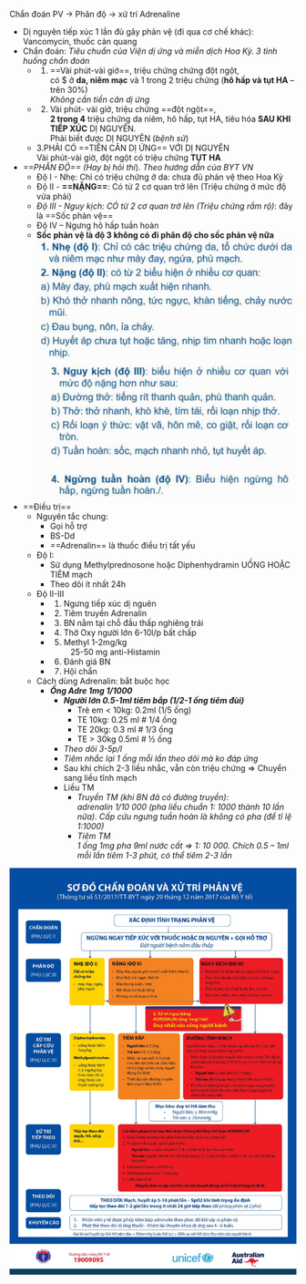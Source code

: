 Chẩn đoán PV -> Phân độ -> xử trí Adrenaline
- Dị nguyên tiếp xúc 1 lần đủ gây phản vệ (đi qua cơ chế khác): Vancomycin, thuốc cản quang
- Chẩn đoán: _Tiêu chuẩn của Viện dị ứng và miễn dịch Hoa Kỳ. 3 tình huống chẩn đoán_
	- 1. ==Vài phút-vài giờ==, triệu chứng chứng đột ngột,  
	có $ ở **da, niêm mạc** và 1 trong 2 triệu chứng (**hô hấp và tụt HA** – trên 30%)  
	*Không cần tiền căn dị ứng*
	- 2. Vài phút- vài giờ, triệu chứng ==đột ngột==,  
	**2 trong 4** triệu chứng da niêm, hô hấp, tụt HA, tiêu hóa **SAU KHI TIẾP XÚC** DỊ NGUYÊN.  
	Phải biết được DỊ NGUYÊN (*bệnh sử*)
	- 3.PHẢI CÓ ==TIỀN CĂN DỊ ỨNG== VỚI DỊ NGUYÊN  
	Vài phút-vài giờ, đột ngột có triệu chứng **TỤT HA**
- _==PHÂN ĐỘ== (Hay bị hỏi thi_). _Theo hướng dẫn của BYT VN_
	- Độ I - Nhẹ: Chỉ có triệu chứng ở da: chưa đủ phản vệ theo Hoa Kỳ
	- Độ II - **==NẶNG==**: Có từ 2 cơ quan trở lên (Triệu chứng ở mức độ vừa phải)
	- _Độ III - Nguy kịch: CÓ từ 2 cơ quan trở lên (Triệu chứng rầm rộ)_: đây là ==Sốc phản vệ==
	- Độ IV – Ngưng hô hấp tuần hoàn
	- **Sốc phản vệ là độ 3 không có đi phân độ cho sốc phản vệ nữa**
![Buổi 16 - RL đa cơ quan-1687424041825.jpeg](../../../200%20Files/image/image/Bu%E1%BB%95i%2016%20-%20RL%20%C4%91a%20c%C6%A1%20quan-1687424041825.jpeg)
![Buổi 16 - RL đa cơ quan-1687424044843.jpeg](../../../200%20Files/image/image/Bu%E1%BB%95i%2016%20-%20RL%20%C4%91a%20c%C6%A1%20quan-1687424044843.jpeg)
- ==Điều trị==
	- Nguyên tắc chung:
		- Gọi hỗ trợ
		- BS-Dd
		- ==Adrenalin== là thuốc điều trị tất yếu
	- Độ I:
		- Sử dụng Methylprednosone hoặc Diphenhydramin UỐNG HOẶC TIÊM mạch
		- Theo dõi ít nhất 24h
	- Độ II-III
		- 1. Ngưng tiếp xúc dị nguên
		- 2. Tiêm truyền Adrenalin
		- 3. BN nằm tại chỗ đầu thấp nghiêng trái
		- 4. Thở Oxy người lớn 6-10l/p bất chấp
		- 5. Methyl 1-2mg/kg  
		   25-50 mg anti-Histamin
		- 6. Đánh giá BN
		- 7. Hội chẩn
	- Cách dùng Adrenalin: bắt buộc học
		- **_Ống Adre 1mg 1/1000_**
			- **_Người lớn 0.5-1ml tiêm bắp (1/2-1 ống tiêm đùi)_**
				- Trẻ em < 10kg: 0.2ml (1/5 ống)
				- TE 10kg: 0.25 ml # 1/4 ống
				- TE 20kg: 0.3 ml # 1/3 ống
				- TE > 30kg 0.5ml # ½ ống
			- _Theo dõi 3-5p/l_
			- _Tiêm nhắc lại 1 ống mỗi lần theo dõi mà ko đáp ứng_
			- Sau khi chích 2-3 liều nhắc, vẫn còn triệu chứng => Chuyển sang liều tĩnh mạch
			- Liều TM
				- _Truyền TM (khi BN đã có đường truyền):  
				adrenalin 1/10 000 (pha liều chuẩn 1: 1000 thành 10 lần nữa). Cấp cứu ngưng tuần hoàn là không có pha (để tỉ lệ 1:1000)_
				- _Tiêm TM  
				1 ống 1mg pha 9ml nước cất_ _=> 1: 10 000. Chích 0.5 – 1ml mỗi lần tiêm 1-3 phút, có thể tiêm 2-3 lần_


![Xu tri soc phan ve.png](../../../200%20Files/image/Xu%20tri%20soc%20phan%20ve.png)